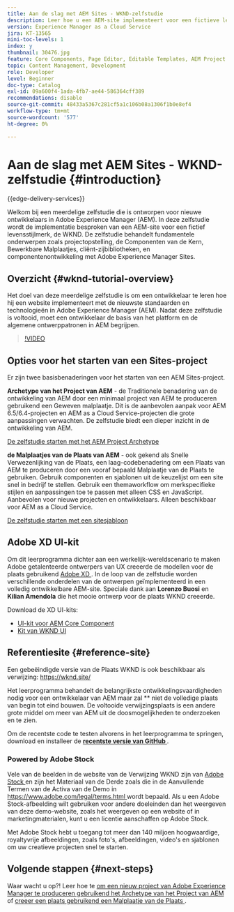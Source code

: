 ```yaml
---
title: Aan de slag met AEM Sites - WKND-zelfstudie
description: Leer hoe u een AEM-site implementeert voor een fictieve levensstijl, WKND genaamd. Krijg een looppas-door op fundamentele onderwerpen van Experience Manager zoals projectopstelling, gemaakte archetypes, de Componenten van de Kern, Bewerkbare Malplaatjes, cliëntbibliotheken, en componentenontwikkeling.
version: Experience Manager as a Cloud Service
jira: KT-13565
mini-toc-levels: 1
index: y
thumbnail: 30476.jpg
feature: Core Components, Page Editor, Editable Templates, AEM Project Archetype
topic: Content Management, Development
role: Developer
level: Beginner
doc-type: Catalog
exl-id: 09a600f4-1ada-4fb7-ae44-586364cff389
recommendations: disable
source-git-commit: 48433a5367c281cf5a1c106b08a1306f1b0e8ef4
workflow-type: tm+mt
source-wordcount: '577'
ht-degree: 0%

---
```


# Aan de slag met AEM Sites - WKND-zelfstudie {#introduction}

{{edge-delivery-services}}

Welkom bij een meerdelige zelfstudie die is ontworpen voor nieuwe ontwikkelaars in Adobe Experience Manager (AEM). In deze zelfstudie wordt de implementatie besproken van een AEM-site voor een fictief levensstijlmerk, de WKND. De zelfstudie behandelt fundamentele onderwerpen zoals projectopstelling, de Componenten van de Kern, Bewerkbare Malplaatjes, cliënt-zijbibliotheken, en componentenontwikkeling met Adobe Experience Manager Sites.

## Overzicht {#wknd-tutorial-overview}

Het doel van deze meerdelige zelfstudie is om een ontwikkelaar te leren hoe hij een website implementeert met de nieuwste standaarden en technologieën in Adobe Experience Manager (AEM). Nadat deze zelfstudie is voltooid, moet een ontwikkelaar de basis van het platform en de algemene ontwerppatronen in AEM begrijpen.

>[!VIDEO](https://video.tv.adobe.com/v/30476?quality=12&learn=on)

## Opties voor het starten van een Sites-project

Er zijn twee basisbenaderingen voor het starten van een AEM Sites-project.

**Archetype van het Project van AEM** - de Traditionele benadering van de ontwikkeling van AEM door een minimaal project van AEM te produceren gebruikend een Geweven malplaatje. Dit is de aanbevolen aanpak voor AEM 6.5/6.4-projecten en AEM as a Cloud Service-projecten die grote aanpassingen verwachten. De zelfstudie biedt een dieper inzicht in de ontwikkeling van AEM.

[De zelfstudie starten met het AEM Project Archetype](./project-archetype/overview.md)

**de Malplaatjes van de Plaats van AEM** - ook gekend als Snelle Verwezenlijking van de Plaats, een laag-codebenadering om een Plaats van AEM te produceren door een vooraf bepaald Malplaatje van de Plaats te gebruiken. Gebruik componenten en sjablonen uit de keuzelijst om een site snel in bedrijf te stellen. Gebruik een themaworkflow om merkspecifieke stijlen en aanpassingen toe te passen met alleen CSS en JavaScript. Aanbevolen voor nieuwe projecten en ontwikkelaars. Alleen beschikbaar voor AEM as a Cloud Service.

[De zelfstudie starten met een sitesjabloon](./site-template/create-site.md)

## Adobe XD UI-kit

Om dit leerprogramma dichter aan een werkelijk-wereldscenario te maken Adobe getalenteerde ontwerpers van UX creeerde de modellen voor de plaats gebruikend [ Adobe XD ](https://www.adobe.com/products/xd.html). In de loop van de zelfstudie worden verschillende onderdelen van de ontwerpen geïmplementeerd in een volledig ontwikkelbare AEM-site. Speciale dank aan **Lorenzo Buosi** en **Kilian Amendola** die het mooie ontwerp voor de plaats WKND creeerde.

Download de XD UI-kits:

* [UI-kit voor AEM Core Component](assets/overview/AEM-CoreComponents-UI-Kit.xd)
* [ Kit van WKND UI ](https://github.com/adobe/aem-guides-wknd/releases/download/aem-guides-wknd-0.0.2/AEM_UI-kit-WKND.xd)

## Referentiesite {#reference-site}

Een gebeëindigde versie van de Plaats WKND is ook beschikbaar als verwijzing: [ https://wknd.site/ ](https://wknd.site/)

Het leerprogramma behandelt de belangrijkste ontwikkelingsvaardigheden nodig voor een ontwikkelaar van AEM maar zal ** niet de volledige plaats van begin tot eind bouwen. De voltooide verwijzingsplaats is een andere grote middel om meer van AEM uit de doosmogelijkheden te onderzoeken en te zien.

Om de recentste code te testen alvorens in het leerprogramma te springen, download en installeer de **[recentste versie van GitHub ](https://github.com/adobe/aem-guides-wknd/releases/latest)**.

### Powered by Adobe Stock

Vele van de beelden in de website van de Verwijzing WKND zijn van [ Adobe Stock ](https://stock.adobe.com/) en zijn het Materiaal van de Derde zoals die in de Aanvullende Termen van de Activa van de Demo in [ https://www.adobe.com/legal/terms.html ](https://www.adobe.com/legal/terms.html) wordt bepaald. Als u een Adobe Stock-afbeelding wilt gebruiken voor andere doeleinden dan het weergeven van deze demo-website, zoals het weergeven op een website of in marketingmaterialen, kunt u een licentie aanschaffen op Adobe Stock.

Met Adobe Stock hebt u toegang tot meer dan 140 miljoen hoogwaardige, royaltyvrije afbeeldingen, zoals foto&#39;s, afbeeldingen, video&#39;s en sjablonen om uw creatieve projecten snel te starten.

## Volgende stappen {#next-steps}

Waar wacht u op?! Leer hoe te [ om een nieuw project van Adobe Experience Manager te produceren gebruikend het Archetype van het Project van AEM ](./project-archetype/overview.md) of [ creeer een plaats gebruikend een Malplaatje van de Plaats ](./site-template/create-site.md).
